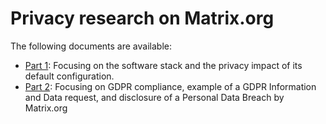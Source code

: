 # Privacy research on Matrix.org

The following documents are available:
- [Part 1](part1/README.md): Focusing on the software stack and the privacy impact of its default configuration.
- [Part 2](part2/README.md): Focusing on GDPR compliance, example of a GDPR Information and Data request, and disclosure of a Personal Data Breach by Matrix.org


